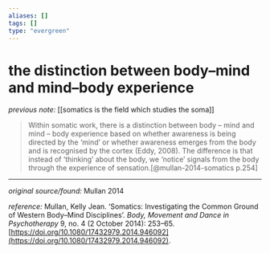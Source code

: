 ```yaml
---
aliases: []
tags: []
type: "evergreen"
---
```


# the distinction between body–mind and mind–body experience

_previous note:_ [[somatics is the field which studies the soma]]

> Within somatic work, there is a distinction between body – mind and mind – body experience based on whether awareness is being directed by the ‘mind’ or whether awareness emerges from the body and is recognised by the cortex (Eddy, 2008). The difference is that instead of ‘thinking’ about the body, we ‘notice’ signals from the body through the experience of sensation.[@mullan-2014-somatics p.254] 

---

_original source/found:_ Mullan 2014

_reference:_ Mullan, Kelly Jean. ‘Somatics: Investigating the Common Ground of Western Body–Mind Disciplines’. _Body, Movement and Dance in Psychotherapy_ 9, no. 4 (2 October 2014): 253–65. [https://doi.org/10.1080/17432979.2014.946092](https://doi.org/10.1080/17432979.2014.946092).



